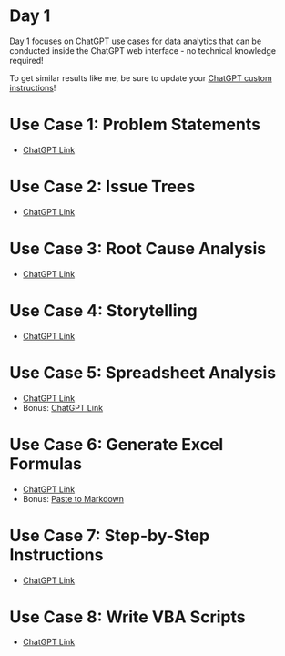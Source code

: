 # Day 1

Day 1 focuses on ChatGPT use cases for data analytics that can be conducted inside the ChatGPT web interface - no technical knowledge required!

To get similar results like me, be sure to update your [ChatGPT custom instructions](https://github.com/tobiaszwingmann/chatgpt-for-data-analytics/blob/main/Day%201/custom_instructions.md)!

# Use Case 1: Problem Statements
- [ChatGPT Link](https://chat.openai.com/share/a11d7f97-4e58-4299-bba1-f3460e99a116)

# Use Case 2: Issue Trees
- [ChatGPT Link](https://chat.openai.com/share/ea9d5287-ad76-4c2e-bcc3-da5a7893bbde)

# Use Case 3: Root Cause Analysis
- [ChatGPT Link](https://chat.openai.com/share/0923430c-a5fb-47d3-aae2-38bd2b495092)

# Use Case 4: Storytelling
- [ChatGPT Link](https://chat.openai.com/share/2092f301-3925-4dbf-9153-f99e322d760a)

# Use Case 5: Spreadsheet Analysis
- [ChatGPT Link](https://chat.openai.com/share/f6377eca-75ad-44fe-86d6-168282e77202)
- Bonus: [ChatGPT Link](https://chat.openai.com/share/c6f9a8e1-b177-4e5a-83a0-d1f7c653fa07)

# Use Case 6: Generate Excel Formulas
- [ChatGPT Link](https://chat.openai.com/share/be8aea2d-9729-4bac-945b-98d6b5572777)
- Bonus: [Paste to Markdown](https://euangoddard.github.io/clipboard2markdown/)

# Use Case 7: Step-by-Step Instructions
- [ChatGPT Link](https://chat.openai.com/share/3236285b-37c5-4b41-87d1-6760dcf1bf89)

# Use Case 8: Write VBA Scripts
- [ChatGPT Link](https://chat.openai.com/share/85e0d622-6ded-494e-9767-9826cb919d6f)

